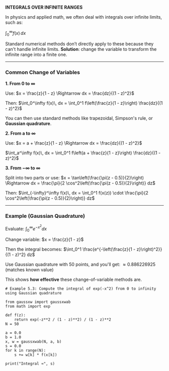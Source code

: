 **INTEGRALS OVER INFINITE RANGES**

In physics and applied math, we often deal with integrals over infinite limits, such as:

$\int_0^\infty f(x)\, dx$

Standard numerical methods don’t directly apply to these because they can't handle infinite limits. **Solution**: change the variable to transform the infinite range into a finite one.

---

### Common Change of Variables

**1. From 0 to ∞**

Use: $x = \frac{z}{1 - z} \Rightarrow dx = \frac{dz}{(1 - z)^2}$

Then:
$\int_0^\infty f(x)\, dx = \int_0^1 f\left(\frac{z}{1 - z}\right) \frac{dz}{(1 - z)^2}$

You can then use standard methods like trapezoidal, Simpson's rule, or **Gaussian quadrature**.

**2. From a to ∞**

Use: $x = a + \frac{z}{1 - z} \Rightarrow dx = \frac{dz}{(1 - z)^2}$

$\int_a^\infty f(x)\, dx = \int_0^1 f\left(a + \frac{z}{1 - z}\right) \frac{dz}{(1 - z)^2}$

**3. From −∞ to ∞**

Split into two parts or use:
$x = \tan\left(\frac{\pi(z - 0.5)}{2}\right) \Rightarrow dx = \frac{\pi}{2 \cos^2\left(\frac{\pi(z - 0.5)}{2}\right)} dz$

Then:
$\int_{-\infty}^\infty f(x)\, dx = \int_0^1 f(x(z)) \cdot \frac{\pi}{2 \cos^2\left(\frac{\pi(z - 0.5)}{2}\right)} dz$

---

### Example (Gaussian Quadrature)

Evaluate:
$\int_0^\infty e^{-x^2} dx$

Change variable: $x = \frac{z}{1 - z}$

Then the integral becomes:
$\int_0^1 \frac{e^{-\left(\frac{z}{1 - z}\right)^2}}{(1 - z)^2} dz$

Use Gaussian quadrature with 50 points, and you'll get:
$\approx 0.886226925 \quad \text{(matches known value)}$

This shows **how effective** these change-of-variable methods are.

```
# Example 5.3: Compute the integral of exp(-x^2) from 0 to infinity using Gaussian quadrature

from gaussxw import gaussxwab
from math import exp

def f(z):
    return exp(-z**2 / (1 - z)**2) / (1 - z)**2
N = 50

a = 0.0
b = 1.0
x, w = gaussxwab(N, a, b)
s = 0.0
for k in range(N):
    s += w[k] * f(x[k])

print("Integral ≈", s) 
